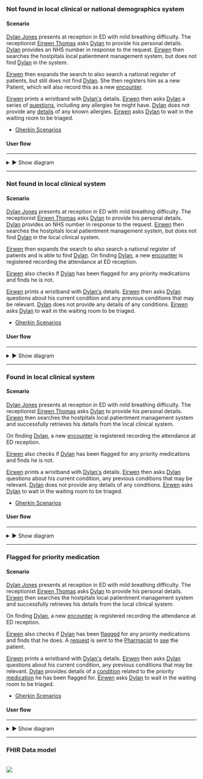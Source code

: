### Not found in local clinical or national demographics system

#### Scenario

[Dylan Jones](Patient-DylanJones.html) presents at reception in ED with mild breathing difficulty.  The receptionist [Eirwen Thomas](Practitioner-Receptionist.html) asks [Dylan](Patient-DylanJones.html) to provide his personal details.  [Dylan](Patient-DylanJones.html) provides an NHS number in response to the request.  [Eirwen](Practitioner-Receptionist.html) then searches the hostpitals local patientment management system, but does not find [Dylan](Patient-DylanJones.html) in the system.  

[Eirwen](Practitioner-Receptionist.html) then expands the search to also search a national register of patients, but still does not find [Dylan](Patient-DylanJones.html).  She then registers him as a new Patient, which will also record this as a new [encounter](Encounter-DylanJones-EdReception.html).

[Eirwen](Practitioner-Receptionist.html) prints a wristband with [Dylan's](Patient-DylanJones.html) details.  [Eirwen](Practitioner-Receptionist.html) then asks [Dylan](Patient-DylanJones.html) a series of [questions](Questionnaire-EmergencyDepartmentReception.html), including any allergies he might have.  [Dylan](Patient-DylanJones.html) does not provide any [details](QuestionnaireResponse-EmergencyDepartmentReception.html) of any known allergies.  [Eirwen](Practitioner-Receptionist.html) asks [Dylan](Patient-DylanJones.html) to wait in the waiting room to be triaged.

- [Gherkin Scenarios](todo.html)

#### User flow

---

<details>
  <summary>&#9658; Show diagram</summary>
  <div>
    <br />
    <img style="max-width: 100%" src="not-found-local-or-national.drawio.png"/>
  </div>
</details>

---

### Not found in local clinical system

#### Scenario

[Dylan Jones](Patient-DylanJones.html) presents at reception in ED with mild breathing difficulty.  The receptionist [Eirwen Thomas](Practitioner-Receptionist.html) asks [Dylan](Patient-DylanJones.html) to provide his personal details.  [Dylan](Patient-DylanJones.html) provides an NHS number in response to the request.  [Eirwen](Practitioner-Receptionist.html) then searches the hostpitals local patientment management system, but does not find [Dylan](Patient-DylanJones.html) in the local clinical system.  

[Eirwen](Practitioner-Receptionist.html) then expands the search to also search a national register of patients and is able to find [Dylan](Patient-DylanJones.html).  On finding [Dylan](Patient-DylanJones.html), a new [encounter](Encounter-DylanJones-EdReception.html) is registered recording the attendance at ED reception.

[Eirwen](Practitioner-Receptionist.html) also checks if [Dylan](Patient-DylanJones.html) has been flagged for any priority medications and finds he is not.

[Eirwen](Practitioner-Receptionist.html) prints a wristband with [Dylan's](Patient-DylanJones.html) details.  [Eirwen](Practitioner-Receptionist.html) then asks [Dylan](Patient-DylanJones.html) questions about his current condition and any previous conditions that may be relevant.  [Dylan](Patient-DylanJones.html) does not provide any details of any conditions.  [Eirwen](Practitioner-Receptionist.html) asks [Dylan](Patient-DylanJones.html) to wait in the waiting room to be triaged.

- [Gherkin Scenarios](todo.html)

#### User flow

---

<details>
  <summary>&#9658; Show diagram</summary>
  <div>
    <br />
    <img style="max-width: 100%" src="not-found-local.drawio.png"/>
  </div>
</details>

---

### Found in local clinical system

#### Scenario

[Dylan Jones](Patient-DylanJones.html) presents at reception in ED with mild breathing difficulty.  The receptionist [Eirwen Thomas](Practitioner-Receptionist.html) asks [Dylan](Patient-DylanJones.html) to provide his personal details.  [Eirwen](Practitioner-Receptionist.html) then searches the hostpitals local patientment management system and successfully retrieves his details from the local clinical system. 

On finding [Dylan](Patient-DylanJones.html), a new [encounter](Encounter-DylanJones-EdReception.html) is registered recording the attendance at ED reception.

[Eirwen](Practitioner-Receptionist.html) also checks if [Dylan](Patient-DylanJones.html) has been flagged for any priority medications and finds he is not.

[Eirwen](Practitioner-Receptionist.html) prints a wristband with [Dylan's](Patient-DylanJones.html) details.  [Eirwen](Practitioner-Receptionist.html) then asks [Dylan](Patient-DylanJones.html) questions about his current condition, any previous conditions that may be relevant.  [Dylan](Patient-DylanJones.html) does not provide any details of any conditions.  [Eirwen](Practitioner-Receptionist.html) asks [Dylan](Patient-DylanJones.html) to wait in the waiting room to be triaged.

- [Gherkin Scenarios](todo.html)

#### User flow

---

<details>
  <summary>&#9658; Show diagram</summary>
  <div>
    <br />
    <img style="max-width: 100%" src="found-local.drawio.png"/>
  </div>
</details>

---

### Flagged for priority medication

#### Scenario

[Dylan Jones](Patient-DylanJones.html) presents at reception in ED with mild breathing difficulty.  The receptionist [Eirwen Thomas](Practitioner-Receptionist.html) asks [Dylan](Patient-DylanJones.html) to provide his personal details.  [Eirwen](Practitioner-Receptionist.html) then searches the hostpitals local patientment management system and successfully retrieves his details from the local clinical system. 

On finding [Dylan](Patient-DylanJones.html), a new [encounter](Encounter-DylanJones-EdReception.html) is registered recording the attendance at ED reception.

[Eirwen](Practitioner-Receptionist.html) also checks if [Dylan](Patient-DylanJones.html) has been [flagged](Flag-PriorityMedication.html) for any priority medications and finds that he does.  A [request](ServiceRequest-PriorityMedication.html) is sent to the [Pharmacist](Practitioner-Pharmacist.html) to [see](Task-PriorityMedication.html) the patient.

[Eirwen](Practitioner-Receptionist.html) prints a wristband with [Dylan's](Patient-DylanJones.html) details.  [Eirwen](Practitioner-Receptionist.html) then asks [Dylan](Patient-DylanJones.html) questions about his current condition, any previous conditions that may be relevant.  [Dylan](Patient-DylanJones.html) provides details of a [condition](Condition-PriorityCondition.html) related to the priority [medication](Medication-PriorityMedication.html) he has been flagged for.  [Eirwen](Practitioner-Receptionist.html) asks [Dylan](Patient-DylanJones.html) to wait in the waiting room to be triaged.

- [Gherkin Scenarios](todo.html)

#### User flow

---

<details>
  <summary>&#9658; Show diagram</summary>
  <div>
    <br />
    <img style="max-width: 100%" src="flagged-for-priority-medication.drawio.png"/>
  </div>
</details>

---

### FHIR Data model

<div>
    <br />
    <img style="max-width: 70%" src="checkin-data-model.drawio.png"/>
</div>